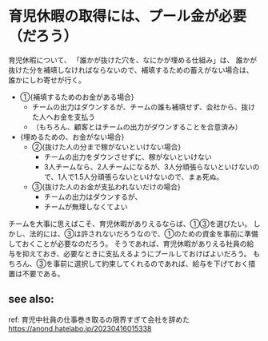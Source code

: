 # 育児休暇の取得には、プール金が必要（だろう）

育児休暇について、
「誰かが抜けた穴を、なにかが埋める仕組み」は、
誰かが抜けた分を補填しなければならないので、補填するための蓄えがない場合は、
誰かにしわ寄せが行く。

- ①{補填するためのお金がある場合}
  - チームの出力はダウンするが、チームの誰も補填せず、会社から、抜けた人へお金を支払う
  - （もちろん、顧客とはチームの出力がダウンすることを合意済み）
- {埋めるための、お金がない場合}
  - ②{抜けた人の分まで稼がないといけない場合}
    - チームの出力をダウンさせずに、稼がないといけない
    - 3人チームなら、2人チームになるが、3人分頑張らないといけないので、1人で1.5人分頑張らないといけないので、まぁ死ぬ。
  - ③{抜けた人のお金が支払われないだけの場合}
    - チームの出力はダウンするが、
    - チームが無理しなくてよい

チームを大事に思えばこそ、育児休暇がありえるならば、①③を選びたい。
しかし、法的には、③は許されないだろうなので、①のための資金を事前に準備しておくことが必要なのだろう。
そうであれば、育児休暇がありえる社員の給与を抑えておき、必要なときに支払えるようにプールしておけばよいだろう。
もちろん、③を事前に選択して約束してくれるのであれば、給与を下げておく措置は不要である。


see also:
---
ref:
育児中社員の仕事巻き取るの限界すぎて会社を辞めた
https://anond.hatelabo.jp/20230416015338